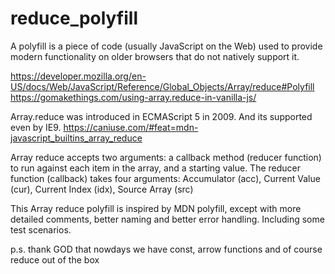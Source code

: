 # reduce_polyfill

A polyfill is a piece of code (usually JavaScript on the Web) used to provide modern functionality on older browsers that do not natively support it.

https://developer.mozilla.org/en-US/docs/Web/JavaScript/Reference/Global_Objects/Array/reduce#Polyfill
https://gomakethings.com/using-array.reduce-in-vanilla-js/

Array.reduce was introduced in ECMAScript 5 in 2009. And its supported even by IE9.
https://caniuse.com/#feat=mdn-javascript_builtins_array_reduce

Array reduce accepts two arguments: a callback method (reducer function) to run against each item in the array, and a starting value.
The reducer function (callback) takes four arguments: Accumulator (acc), Current Value (cur), Current Index (idx), Source Array (src)

This Array reduce polyfill is inspired by MDN polyfill, except with more detailed comments, better naming and better error handling. Including some test scenarios.

p.s. thank GOD that nowdays we have const, arrow functions and of course reduce out of the box
